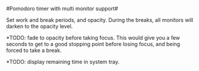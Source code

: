 #Pomodoro timer with multi monitor support#

Set work and break periods, and opacity.  During the breaks, all monitors will darken to the 
opacity level.  

*TODO: fade to opacity before taking focus.  This would give you a few seconds to get to a good 
stopping point before losing focus, and being forced to take a break.

*TODO: display remaining time in system tray.

